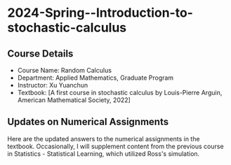 # 2024-Spring--Introduction-to-stochastic-calculus
## Course Details
- Course Name: Random Calculus
- Department: Applied Mathematics, Graduate Program
- Instructor: Xu Yuanchun
- Textbook: [A first course in stochastic calculus by Louis-Pierre Arguin, American Mathematical Society, 2022]

## Updates on Numerical Assignments
Here are the updated answers to the numerical assignments in the textbook. Occasionally, I will supplement content from the previous course in Statistics - Statistical Learning, which utilized Ross's simulation.
